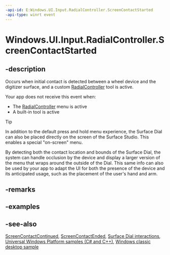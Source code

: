 ```yaml
---
-api-id: E:Windows.UI.Input.RadialController.ScreenContactStarted
-api-type: winrt event
---
```


<!-- Event syntax
public event Windows.Foundation.TypedEventHandler ScreenContactStarted<Windows.UI.Input.RadialController,  Windows.UI.Input.RadialControllerScreenContactStartedEventArgs>
-->

# Windows.UI.Input.RadialController.ScreenContactStarted

## -description
Occurs when initial contact is detected between a wheel device and the digitizer surface, and a custom [RadialController](radialcontroller.md) tool is active.


Your app does not receive this event when:

+ The [RadialController](radialcontroller.md) menu is active
+ A built-in tool is active


> [!TIP]
> In addition to the default press and hold menu experience, the Surface Dial can also be placed directly on the screen of the Surface Studio. This enables a special "on-screen" menu.

By detecting both the contact location and bounds of the Surface Dial, the system can handle occlusion by the device and display a larger version of the menu that wraps around the outside of the Dial. This same info can also be used by your app to adapt the UI for both the presence of the device and its anticipated usage, such as the placement of the user's hand and arm.

## -remarks

## -examples

## -see-also
[ScreenContactContinued](radialcontroller_screencontactcontinued.md), [ScreenContactEnded](radialcontroller_screencontactended.md), [Surface Dial interactions](https://msdn.microsoft.com/windows/uwp/input-and-devices/windows-wheel-interactions), [Universal Windows Platform samples (C# and C++)](https://go.microsoft.com/fwlink/?linkid=832713), [Windows classic desktop sample](https://aka.ms/radialcontrollerclassicsample)